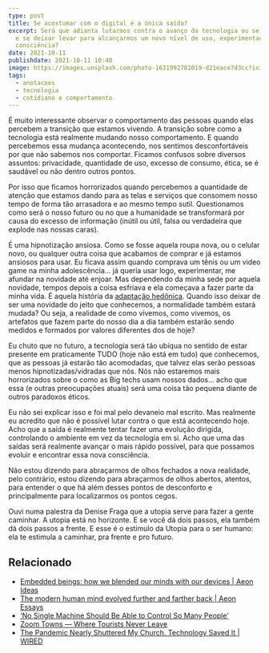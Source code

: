 ```yaml
---
type: post
title: Se acostumar com o digital é a única saída?
excerpt: Será que adianta lutarmos contra o avanço da tecnologia ou se acostumar
  e se deixar levar para alcançarmos um novo nível de uso, experimentação e
  consciência?
date: 2021-10-11
publishdate: 2021-10-11 10:40
image: https://images.unsplash.com/photo-1631992781019-d21eace7d3cc?ixid=MnwxMjA3fDB8MHxwaG90by1wYWdlfHx8fGVufDB8fHx8&ixlib=rb-1.2.1&auto=format&fit=crop&w=2340&q=80
tags:
  - anotacoes
  - tecnologia
  - cotidiano e comportamento
---
```

É muito interessante observar o comportamento das pessoas quando elas percebem a transição que estamos vivendo. A transição sobre como a tecnologia está realmente mudando nosso comportamento. E quando percebemos essa mudança acontecendo, nos sentimos desconfortáveis por que não sabemos nos comportar. Ficamos confusos sobre diversos assuntos: privacidade, quantidade de uso, excesso de consumo, ética, se é saudável ou não dentro outros pontos.

Por isso que ficamos horrorizados quando percebemos a quantidade de atenção que estamos dando para as telas e serviços que consomem nosso tempo de forma tão arrasadora e ao mesmo tempo sutil. Questionamos como será o nosso futuro ou no que a humanidade se transformará por causa do excesso de informação (inútil ou útil, falsa ou verdadeira que explode nas nossas caras).

É uma hipnotização ansiosa. Como se fosse aquela roupa nova, ou o celular novo, ou qualquer outra coisa que acabamos de comprar e já estamos ansiosos para usar. Eu ficava assim quando comprava um tênis ou um video game na minha adolescência… já queria usar logo, experimentar, me afundar na novidade até enjoar. Mas dependendo da minha sede por aquela novidade, tempos depois a coisa esfriava e ela começava a fazer parte da minha vida. É aquela história da [adaptação hedônica](https://diegoeis.com/estoicismo-adaptacao-hedonica-satisfacao-felicidade/). Quando isso deixar de ser uma novidade do jeito que conhecemos, a normalidade também estará mudada? Ou seja, a realidade de como vivemos, como vivemos, os artefatos que fazem parte do nosso dia a dia também estarão sendo medidos e formados por valores diferentes dos de hoje?

Eu chuto que no futuro, a tecnologia será tão ubíqua no sentido de estar presente em praticamente TUDO (hoje não está em tudo) que conhecemos, que as pessoas já estarão tão acomodadas, que talvez elas serão pessoas menos hipnotizadas/vidradas que nós. Nós não estaremos mais horrorizados sobre o como as Big techs usam nossos dados... acho que essa (e outras preocupações atuais) será uma coisa tão pequena diante de outros paradoxos éticos.

Eu não sei explicar isso e foi mal pelo devaneio mal escrito. Mas realmente eu acredito que não é possível lutar contra o que está acontecendo hoje. Acho que a saída é realmente tentar fazer uma evolução dirigida, controlando o ambiente em vez da tecnologia em si. Acho que uma das saídas será realmente avançar o mais rápido possível, para que possamos evoluir e encontrar essa nova consciência.

Não estou dizendo para abraçarmos de olhos fechados a nova realidade, pelo contrário, estou dizendo para abraçarmos de olhos abertos, atentos, para entender o que há além desses pontos de desconforto e principalmente para localizarmos os pontos cegos.

Ouvi numa palestra da Denise Fraga que a utopia serve para fazer a gente caminhar. A utopia está no horizonte. E se você dá dois passos, ela também dá dois passos a frente. E esse é o estímulo da Utopia para o ser humano: ela te estimula a caminhar, pra frente e pro futuro.

## Relacionado

* [Embedded beings: how we blended our minds with our devices | Aeon Ideas](https://aeon.co/ideas/embedded-beings-how-we-blended-our-minds-with-our-devices)
* [The modern human mind evolved further and farther back | Aeon Essays](https://aeon.co/essays/the-modern-human-mind-evolved-further-and-farther-back)
* [‘No Single Machine Should Be Able to Control So Many People’](https://longreads.com/2021/01/04/doomsday-machine-facebook/)
* [Zoom Towns — Where Tourists Never Leave](https://longreads.com/2021/06/04/zoom-town/)
* [The Pandemic Nearly Shuttered My Church. Technology Saved It | WIRED](https://www.wired.com/story/coronavirus-pandemic-church-technology-community/)